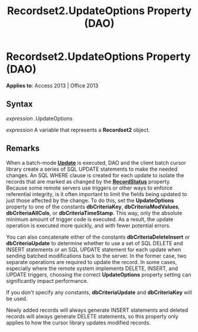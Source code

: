 ﻿---
title: Recordset2.UpdateOptions Property (DAO)
TOCTitle: UpdateOptions Property
ms:assetid: 2692480e-c472-dd8e-f91a-939776822ece
ms:mtpsurl: https://msdn.microsoft.com/en-us/library/Ff191899(v=office.15)
ms:contentKeyID: 48543816
ms.date: 09/18/2015
mtps_version: v=office.15
---

# Recordset2.UpdateOptions Property (DAO)


**Applies to**: Access 2013 | Office 2013

## Syntax

*expression* .UpdateOptions

*expression* A variable that represents a **Recordset2** object.

## Remarks

When a batch-mode **[Update](recordset2-update-method-dao.md)** is executed, DAO and the client batch cursor library create a series of SQL UPDATE statements to make the needed changes. An SQL WHERE clause is created for each update to isolate the records that are marked as changed by the **[RecordStatus](recordset2-recordstatus-property-dao.md)** property. Because some remote servers use triggers or other ways to enforce referential integrity, is it often important to limit the fields being updated to just those affected by the change. To do this, set the **UpdateOptions** property to one of the constants **dbCriteriaKey**, **dbCriteriaModValues**, **dbCriteriaAllCols**, or **dbCriteriaTimeStamp**. This way, only the absolute minimum amount of trigger code is executed. As a result, the update operation is executed more quickly, and with fewer potential errors.

You can also concatenate either of the constants **dbCriteriaDeleteInsert** or **dbCriteriaUpdate** to determine whether to use a set of SQL DELETE and INSERT statements or an SQL UPDATE statement for each update when sending batched modifications back to the server. In the former case, two separate operations are required to update the record. In some cases, especially where the remote system implements DELETE, INSERT, and UPDATE triggers, choosing the correct **UpdateOptions** property setting can significantly impact performance.

If you don't specify any constants, **dbCriteriaUpdate** and **dbCriteriaKey** will be used.

Newly added records will always generate INSERT statements and deleted records will always generate DELETE statements, so this property only applies to how the cursor library updates modified records.

